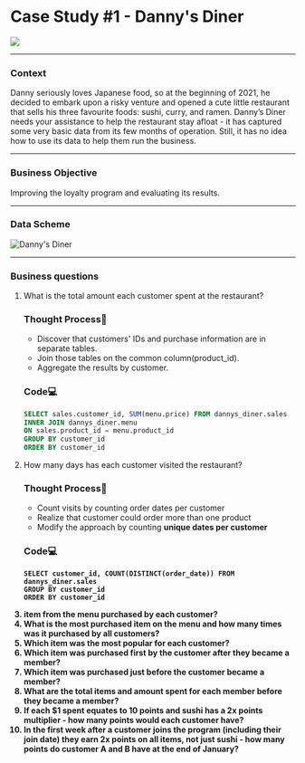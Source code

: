 <h1>Case Study #1 - Danny's Diner</h1>
<img src="https://8weeksqlchallenge.com/images/case-study-designs/1.png">
<hr>
<h3>Context</h3>
Danny seriously loves Japanese food, so at the beginning of 2021, he decided to embark upon a risky venture and opened a cute little restaurant that sells his three favourite foods: sushi, curry, and ramen.
Danny’s Diner needs your assistance to help the restaurant stay afloat - it has captured some very basic data from its few months of operation. Still, it has no idea how to use its data to help them run the business.
<hr>
<h3>Business Objective</h3>
Improving the loyalty program and evaluating its results. 
<hr>
<h3>Data Scheme</h3>

![Danny's Diner](https://github.com/user-attachments/assets/41134560-47a3-4fb6-9d52-f1eb67df14bb)
<hr>
<h3>Business questions</h3>
<ol>
  <li>What is the total amount each customer spent at the restaurant?</li>
  <h3>Thought Process💭</h3>
  <ul>
    <li>Discover that customers' IDs and purchase information are in separate tables.</li>
    <li>Join those tables on the common column(product_id).</li>
    <li>Aggregate the results by customer.</li>
  </ul>
  <h3>Code💻</h3>
  
  ```SQL
  SELECT sales.customer_id, SUM(menu.price) FROM dannys_diner.sales
  INNER JOIN dannys_diner.menu
  ON sales.product_id = menu.product_id
  GROUP BY customer_id 
  ORDER BY customer_id
  ```

  <li>How many days has each customer visited the restaurant?</li>
   <h3>Thought Process💭</h3>
  <ul>
    <li>Count visits by counting order dates per customer</li>
    <li>Realize that customer could order more than one product</li>
    <li>Modify the approach by counting <b>unique<b> dates per customer</li>
  </ul>
  <h3>Code💻</h3>
      
  ```
  SELECT customer_id, COUNT(DISTINCT(order_date)) FROM dannys_diner.sales
  GROUP BY customer_id 
  ORDER BY customer_id
  ```

  <li>item from the menu purchased by each customer?</li>
  <li>What is the most purchased item on the menu and how many times was it purchased by all customers?</li>
  <li>Which item was the most popular for each customer?</li>
  <li>Which item was purchased first by the customer after they became a member?</li>
  <li>Which item was purchased just before the customer became a member?</li>
  <li>What are the total items and amount spent for each member before they became a member?</li>
  <li>If each $1 spent equates to 10 points and sushi has a 2x points multiplier - how many points would each customer have?</li>
  <li>In the first week after a customer joins the program (including their join date) they earn 2x points on all items, not just sushi - how many points do customer A and B have at the end of January?</li>
</ol>
